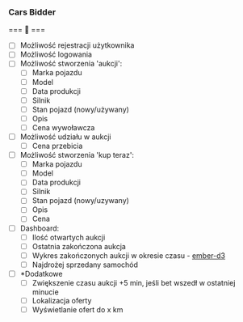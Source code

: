 ### Cars Bidder
=== :red_car: ===
 - [ ] Możliwość rejestracji użytkownika
 - [ ] Możliwość logowania
 - [ ] Możliwość stworzenia 'aukcji':
    - [ ] Marka pojazdu
    - [ ] Model
    - [ ] Data produkcji
    - [ ] Silnik
    - [ ] Stan pojazd (nowy/używany)
    - [ ] Opis
    - [ ] Cena wywoławcza
  - [ ] Możliwość udziału w aukcji
    - [ ] Cena przebicia
  - [ ] Możliwość stworzenia 'kup teraz':
    - [ ] Marka pojazdu
    - [ ] Model
    - [ ] Data produkcji
    - [ ] Silnik
    - [ ] Stan pojazd (nowy/uzywany)
    - [ ] Opis
    - [ ] Cena
 - [ ] Dashboard: 
   - [ ] Ilość otwartych aukcji
   - [ ] Ostatnia zakończona aukcja
   - [ ] Wykres zakończonych aukcji w okresie czasu - [ember-d3](https://github.com/ivanvanderbyl/ember-d3)
   - [ ] Najdrożej sprzedany samochód
- [ ] *Dodatkowe
    - [ ] Zwiększenie czasu aukcji +5 min, jeśli bet wszedł w ostatniej minucie
    - [ ] Lokalizacja oferty
    - [ ] Wyświetlanie ofert do x km